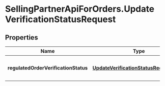 # SellingPartnerApiForOrders.UpdateVerificationStatusRequest

## Properties
Name | Type | Description | Notes
------------ | ------------- | ------------- | -------------
**regulatedOrderVerificationStatus** | [**UpdateVerificationStatusRequestBody**](UpdateVerificationStatusRequestBody.md) | The updated values of the `VerificationStatus` field. | 


